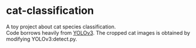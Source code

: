 # cat-classification
A toy project about cat species classification.  
Code borrows heavily from [YOLOv3](https://github.com/ultralytics/yolov3). The cropped cat images is obtained by modifying YOLOv3:detect.py. 
